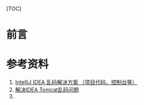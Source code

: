 [TOC]







# 前言









# 参考资料

1.  [IntelliJ IDEA 乱码解决方案 （项目代码、控制台等）](https://www.cnblogs.com/vhua/p/idea_1.html)
2. [解决IDEA Tomcat乱码问题](https://www.jianshu.com/p/754aa41824b9)
3. 